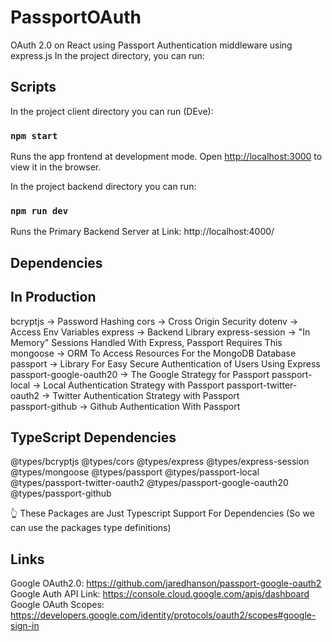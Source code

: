 # PassportOAuth
OAuth 2.0 on React using Passport Authentication middleware using express.js
In the project directory, you can run:

## Scripts

In the project client directory you can run (DEve):

### `npm start`

Runs the app frontend at development mode.
Open [http://localhost:3000](http://localhost:3000) to view it in the browser.

In the project backend directory you can run:

### `npm run dev`

Runs the Primary Backend Server at Link: http://localhost:4000/

## Dependencies

## In Production

bcryptjs -> Password Hashing 
cors -> Cross Origin Security 
dotenv -> Access Env Variables 
express -> Backend Library 
express-session -> "In Memory" Sessions Handled With Express, Passport Requires This 
mongoose -> ORM To Access Resources For the MongoDB Database 
passport -> Library For Easy Secure Authentication of Users Using Express 
passport-google-oauth20 -> The Google Strategy for Passport 
passport-local -> Local Authentication Strategy with Passport 
passport-twitter-oauth2 -> Twitter Authentication Strategy with Passport  
passport-github -> Github Authentication With Passport 

## TypeScript Dependencies

@types/bcryptjs
@types/cors
@types/express
@types/express-session
@types/mongoose
@types/passport
@types/passport-local
@types/passport-twitter-oauth2
@types/passport-google-oauth20
@types/passport-github

👆 These Packages are Just Typescript Support For Dependencies (So we can use the packages type definitions)

## Links

Google OAuth2.0: https://github.com/jaredhanson/passport-google-oauth2
Google Auth API Link: https://console.cloud.google.com/apis/dashboard
Google OAuth Scopes: https://developers.google.com/identity/protocols/oauth2/scopes#google-sign-in
